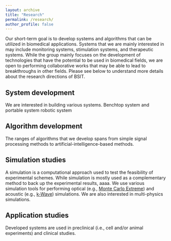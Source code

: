 ```yaml
---
layout: archive
title: "Research"
permalink: /research/
author_profile: false
---
```


Our short-term goal is to develop systems and algorithms that can be utilized in biomedical applications. Systems that we are mainly interested in may include monitoring systems, stimulation systems, and therapeutic systems. While the group mainly focuses on the development of technologies that have the potential to be used in biomedical fields, we are open to performing collaborative works that may be able to lead to breakthroughs in other fields. Please see below to understand more details about the research directions of BSIT.    

System development
------
We are interested in building various systems. Benchtop system and portable system
robotic system 


Algorithm development
------
The ranges of algorithms that we develop spans from simple signal processing methods to artificial-intelligence-based methods.


Simulation studies
------
A simulation is a computational approach used to test the feasibility of experimental schemes. While simulation is mostly used as a complementary method to back up the experimental results, aaaa. We use various simulation tools for performing optical (e.g., [Monte Carlo Extreme](https://mcx.space)) and acoustic (e.g., [k-Wave](https://kwave.org)) simulations. We are also interested in multi-physics simulations.

Application studies
------
Developed systems are used in preclinical (i.e., cell and/or animal experiments) and clinical studies.
